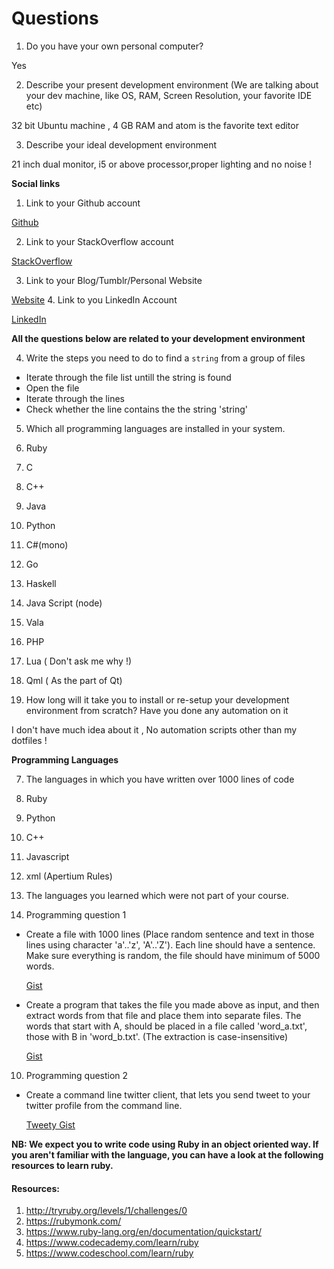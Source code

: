 # Questions

1. Do you have your own personal computer?

  Yes

2. Describe your present development environment (We are talking about your dev machine, like OS, RAM, Screen Resolution, your favorite IDE etc)

  32 bit Ubuntu machine , 4 GB RAM and atom is the favorite text editor

3. Describe your ideal development environment

  21 inch dual monitor, i5 or above processor,proper lighting and no noise !


**Social links**

1. Link to your Github account

  [Github](https://github.com/tachyons)

2. Link to your StackOverflow account

  [StackOverflow](http://stackoverflow.com/users/1116381/tachyons)

3. Link to your Blog/Tumblr/Personal Website

  [Website](http://aboobacker.in)
4. Link to you LinkedIn Account

  [LinkedIn](https://www.linkedin.com/in/aboobacker-m-k-3031415a)

**All the questions below are related to your development environment**

4. Write the steps you need to do to find a `string` from a group of files

  * Iterate through the file list untill the string is found
  * Open the file
  * Iterate through the lines
  * Check whether the line contains the the string 'string'

5. Which all programming languages are installed in your system.
  1. Ruby
  2. C
  3. C++
  4. Java
  5. Python
  6. C#(mono)
  7. Go
  8. Haskell
  9. Java Script (node)
  10. Vala
  11. PHP
  12. Lua ( Don't ask me why !)
  13. Qml ( As the part of Qt)

6. How long will it take you to install or re-setup your development environment from scratch? Have you done any automation on it

  I don't have much idea about it , No automation scripts other than my dotfiles !

**Programming Languages**

7. The languages in which you have written over 1000 lines of code
  1. Ruby
  2. Python
  3. C++
  4. Javascript
  5. xml (Apertium Rules)

8. The languages you learned which were not part of your course.

9. Programming question 1

  * Create a file with 1000 lines (Place random sentence and text in those lines using character 'a'..'z', 'A'..'Z'). Each line should have a sentence. Make sure everything is random, the file should have minimum of 5000 words.

    [Gist](https://gist.github.com/tachyons/db9a5eb475dfaf662e5b)
  * Create a program that takes the file you made above as input, and then extract words from that file and place them into separate files. The words that start with A, should be placed in a file called 'word_a.txt', those with B in 'word_b.txt'. (The extraction is case-insensitive)

    [Gist](https://gist.github.com/tachyons/db9a5eb475dfaf662e5b)

10. Programming question 2

  * Create a command line twitter client, that lets you send tweet to your twitter profile from the command line.

      [Tweety Gist](https://gist.github.com/tachyons/5c085f1cae3e24a07c47)


  **NB: We expect you to write code using Ruby in an object oriented way. If you aren't familiar with the language, you can have a look at the following resources to learn ruby.**

  #### Resources:
  1. http://tryruby.org/levels/1/challenges/0
  2. https://rubymonk.com/
  3. https://www.ruby-lang.org/en/documentation/quickstart/
  4. https://www.codecademy.com/learn/ruby
  5. https://www.codeschool.com/learn/ruby
